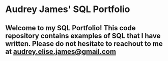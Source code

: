 # Audrey James' SQL Portfolio

## Welcome to my SQL Portfolio! This code repository contains examples of SQL that I have written. Please do not hesitate to reachout to me at audrey.elise.james@gmail.com
